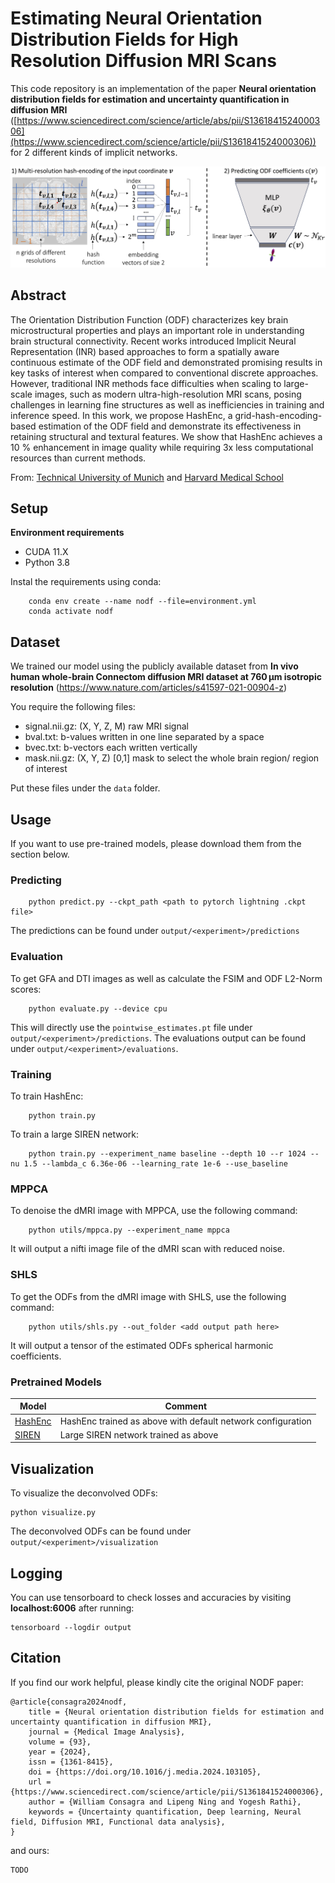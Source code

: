 # Estimating Neural Orientation Distribution Fields for High Resolution Diffusion MRI Scans

This code repository is an implementation of the paper <b>Neural orientation distribution fields for estimation and uncertainty quantification in diffusion MRI</b> ([https://www.sciencedirect.com/science/article/abs/pii/S1361841524000306](https://www.sciencedirect.com/science/article/pii/S1361841524000306)) for 2 different kinds of implicit networks.

<p align="center"><img width="750" src="./docs/method.png"></p>

## Abstract

The Orientation Distribution Function (ODF) characterizes key brain microstructural
properties and plays an important role in understanding brain structural connectivity.
Recent works introduced Implicit Neural Representation (INR) based approaches
to form a spatially aware continuous estimate of the ODF field and demonstrated
promising results in key tasks of interest when compared to conventional discrete
approaches. However, traditional INR methods face difficulties when scaling to large-
scale images, such as modern ultra-high-resolution MRI scans, posing challenges in
learning fine structures as well as inefficiencies in training and inference speed. In this
work, we propose HashEnc, a grid-hash-encoding-based estimation of the ODF field
and demonstrate its effectiveness in retaining structural and textural features. We show
that HashEnc achieves a 10 % enhancement in image quality while requiring 3x less
computational resources than current methods.

From: [Technical University of Munich](https://www.tum.de/en/) and [Harvard Medical School](https://hms.harvard.edu/)

## Setup 

**Environment requirements**
- CUDA 11.X
- Python 3.8

Instal the requirements using conda:

```shell
    conda env create --name nodf --file=environment.yml
    conda activate nodf
```

## Dataset

We trained our model using the publicly available dataset from <b>In vivo human whole-brain Connectom diffusion MRI dataset at 760 µm isotropic resolution</b> (https://www.nature.com/articles/s41597-021-00904-z)

You require the following files:
- signal.nii.gz: (X, Y, Z, M) raw MRI signal
- bval.txt: b-values written in one line separated by a space
- bvec.txt: b-vectors each written vertically
- mask.nii.gz: (X, Y, Z) [0,1] mask to select the whole brain region/ region of interest

Put these files under the <code>data</code> folder.

## Usage

If you want to use pre-trained models, please download them from the section below.

### Predicting

```shell
    python predict.py --ckpt_path <path to pytorch lightning .ckpt file>
```

The predictions can be found under `output/<experiment>/predictions`

### Evaluation

To get GFA and DTI images as well as calculate the FSIM and ODF L2-Norm scores:

```shell
    python evaluate.py --device cpu
```

This will directly use the ```pointwise_estimates.pt``` file under `output/<experiment>/predictions`. The evaluations output can be found under `output/<experiment>/evaluations`.

### Training

To train HashEnc:

```shell
    python train.py
```

To train a large SIREN network:

```shell
    python train.py --experiment_name baseline --depth 10 --r 1024 --nu 1.5 --lambda_c 6.36e-06 --learning_rate 1e-6 --use_baseline
```

### MPPCA

To denoise the dMRI image with MPPCA, use the following command:

```shell
    python utils/mppca.py --experiment_name mppca
```

It will output a nifti image file of the dMRI scan with reduced noise.

### SHLS

To get the ODFs from the dMRI image with SHLS, use the following command:

```shell
    python utils/shls.py --out_folder <add output path here>
```

It will output a tensor of the estimated ODFs spherical harmonic coefficients.

### Pretrained Models

| Model                                                                                            |Comment   
|--------------------------------------------------------------------------------------------------|---------|
|[HashEnc]([https://drive.google.com/file/d/1MpWNUOTNujwesz5ewNRj7fAe4p2UFsYA/view?usp=drive_link](https://drive.google.com/file/d/13OCsQqa_HTa9SBCtf3Ku7mejp2ERCaw6/view?usp=share_link))|HashEnc trained as above with default network configuration|
|[SIREN]([https://drive.google.com/file/d/1HypX_L33UgpHp_Eo4WgKS2OjzajW6fJF/view?usp=sharing](https://drive.google.com/file/d/1BuyiQxY3lkYbev-rRMUzU64MZI-CYDA2/view?usp=share_link))|Large SIREN network trained as above|

## Visualization

To visualize the deconvolved ODFs:

```shell
python visualize.py
```

The deconvolved ODFs can be found under `output/<experiment>/visualization`

## Logging

You can use tensorboard to check losses and accuracies by visiting <b>localhost:6006</b> after running:
```shell
tensorboard --logdir output
```

## Citation

If you find our work helpful, please kindly cite the original NODF paper:

```shell
@article{consagra2024nodf,
	title = {Neural orientation distribution fields for estimation and uncertainty quantification in diffusion MRI},
	journal = {Medical Image Analysis},
	volume = {93},
	year = {2024},
	issn = {1361-8415},
	doi = {https://doi.org/10.1016/j.media.2024.103105},
	url = {https://www.sciencedirect.com/science/article/pii/S1361841524000306},
	author = {William Consagra and Lipeng Ning and Yogesh Rathi},
	keywords = {Uncertainty quantification, Deep learning, Neural field, Diffusion MRI, Functional data analysis},
}
```

and ours:

```shell
TODO
```
